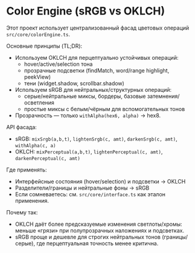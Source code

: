 # Color Engine (sRGB vs OKLCH)

Этот проект использует централизованный фасад цветовых операций `src/core/colorEngine.ts`.

Основные принципы (TL;DR):

- Используем OKLCH для перцептуально устойчивых операций:
  - hover/active/selection тона
  - прозрачные подсветки (findMatch, word/range highlight, peekView)
  - тени (widget.shadow, scrollbar.shadow)
- Используем sRGB для нейтральных/структурных операций:
  - серые/нейтральные миксы, бордеры, базовые затемнения/осветления
  - простые миксы с белым/чёрным для вспомогательных тонов
- Прозрачность — только `withAlpha(hex6, alpha)` → hex8.

API фасада:

- sRGB: `mixSrgb(a,b,t)`, `lightenSrgb(c, amt)`, `darkenSrgb(c, amt)`, `withAlpha(c, a)`
- OKLCH: `mixPerceptual(a,b,t)`, `lightenPerceptual(c, amt)`, `darkenPerceptual(c, amt)`

Где применять:

- Интерфейсные состояния (hover/selection) и подсветки → OKLCH
- Разделители/границы и нейтральные фоны → sRGB
- Если сомневаетесь: см. `src/core/interface.ts` как эталон применения.

Почему так:

- OKLCH даёт более предсказуемые изменения светлоты/хромы: меньше «грязи» при полупрозрачных наложениях и подсветках.
- sRGB проще и дешевле для строгих нейтральных тонов (границы/серые), где перцептуальная точность менее критична.
